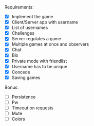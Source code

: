 Requirements:
- [x] Implement the game
- [x] Client/Server app with username
- [x] List of usernames
- [x] Challenges
- [x] Server regulates a game
- [x] Multiple games at once and observers
- [x] Chat
- [x] Bio
- [x] Private mode with friendlist
- [x] Username has to be unique
- [x] Concede
- [x] Saving games

Bonus:
- [ ] Persistence
- [ ] Pw
- [ ] Timeout on requests
- [ ] Mute
- [ ] Colors
